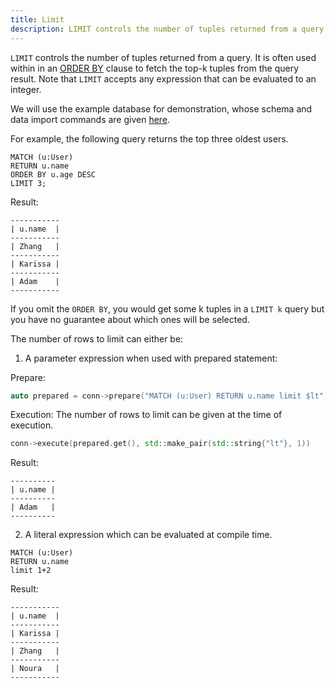 ```yaml
---
title: Limit
description: LIMIT controls the number of tuples returned from a query.
---
```


`LIMIT` controls the number of tuples returned from a query. It is often used within in an [ORDER BY](/cypher/query-clauses/order-by)
clause to fetch the top-k tuples from the query result. Note that `LIMIT` accepts any expression that can be evaluated to an integer.

We will use the example database for demonstration, whose schema and data import commands are given [here](/cypher/query-clauses/example-database).

For example, the following query returns the top three oldest users.

```cypher
MATCH (u:User)
RETURN u.name
ORDER BY u.age DESC
LIMIT 3;
```
Result:
```
-----------
| u.name  |
-----------
| Zhang   |
-----------
| Karissa |
-----------
| Adam    |
-----------
```

If you omit the `ORDER BY`, you would get some k tuples in a `LIMIT k` query
but you have no guarantee about which ones will be selected.


The number of rows to limit can either be:
1. A parameter expression when used with prepared statement:

Prepare:
```c++
auto prepared = conn->prepare("MATCH (u:User) RETURN u.name limit $lt")
```
Execution:
The number of rows to limit can be given at the time of execution.
```c++
conn->execute(prepared.get(), std::make_pair(std::string{"lt"}, 1))
```

Result:
```
----------
| u.name |
----------
| Adam   |
----------
```
2. A literal expression which can be evaluated at compile time.
```cypher
MATCH (u:User)
RETURN u.name
limit 1+2
```
Result:

```
-----------
| u.name  |
-----------
| Karissa |
-----------
| Zhang   |
-----------
| Noura   |
-----------
```

